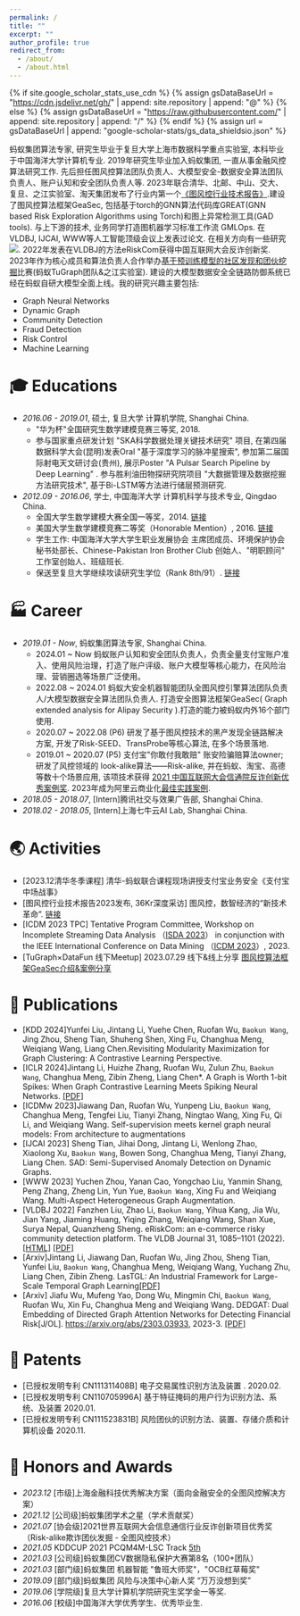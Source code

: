 ```yaml
---
permalink: /
title: ""
excerpt: ""
author_profile: true
redirect_from: 
  - /about/
  - /about.html
---
```


{% if site.google_scholar_stats_use_cdn %}
{% assign gsDataBaseUrl = "https://cdn.jsdelivr.net/gh/" | append: site.repository | append: "@" %}
{% else %}
{% assign gsDataBaseUrl = "https://raw.githubusercontent.com/" | append: site.repository | append: "/" %}
{% endif %}
{% assign url = gsDataBaseUrl | append: "google-scholar-stats/gs_data_shieldsio.json" %}

<span class='anchor' id='about-me'></span>

蚂蚁集团算法专家, 研究生毕业于复旦大学上海市数据科学重点实验室, 本科毕业于中国海洋大学计算机专业. 2019年研究生毕业加入蚂蚁集团, 一直从事金融风控算法研究工作. 先后担任图风控算法团队负责人、大模型安全-数据安全算法团队负责人、账户认知和安全团队负责人等. 2023年联合清华、北邮、中山、交大、复旦、之江实验室、淘天集团发布了行业内第一个[《图风控行业技术报告》](https://mdn.alipayobjects.com/huamei_evip3z/afts/file/A*ezdlRLEMOf4AAAAAAAAAAAAADoGbAQ/%E5%9B%BE%E9%A3%8E%E6%8E%A7%E8%A1%8C%E4%B8%9A%E6%8A%80%E6%9C%AF%E6%8A%A5%E5%91%8A.pdf).建设了图风控算法框架GeaSec, 包括基于torch的GNN算法代码库GREAT(GNN based Risk Exploration Algorithms using Torch)和图上异常检测工具(GAD tools). 与上下游的技术, 业务同学打造图机器学习标准工作流 GMLOps. 在VLDBJ, IJCAI, WWW等人工智能顶级会议上发表过论文. 在相关方向有一些研究<a href='https://scholar.google.com/citations?user=AsSLgc8AAAAJ'><img src="https://img.shields.io/endpoint?url={{ url | url_encode }}&logo=Google%20Scholar&labelColor=f6f6f6&color=9cf&style=flat&label=citations"></a>. 2022年发表在VLDBJ的方法eRiskCom获得中国互联网大会反诈创新奖. 2023年作为核心成员和算法负责人合作举办[基于预训练模型的社区发现和团伙挖掘](https://tugraph.antgroup.com/blog?id=15)比赛(蚂蚁TuGraph团队&之江实验室). 建设的大模型数据安全全链路防御系统已经在蚂蚁自研大模型全面上线。我的研究兴趣主要包括: 
- Graph Neural Networks
- Dynamic Graph
- Community Detection
- Fraud Detection
- Risk Control
- Machine Learning

# 🎓 Educations 

+ *2016.06 - 2019.01*, 硕士, 复旦大学 计算机学院, Shanghai China. 
  - "华为杯"全国研究生数学建模竞赛三等奖, 2018.
  - 参与国家重点研发计划 "SKA科学数据处理关键技术研究" 项目, 在第四届数据科学大会(昆明)发表Oral "基于深度学习的脉冲星搜索", 参加第二届国际射电天文研讨会(贵州), 展示Poster "A Pulsar Search Pipeline by Deep Learning" . 参与胜利油田物探研究院项目 "大数据管理及数据挖掘方法研究技术", 基于Bi-LSTM等方法进行储层预测研究.  
+ *2012.09 - 2016.06*, 学士, 中国海洋大学 计算机科学与技术专业, Qingdao China. 
  - 全国大学生数学建模大赛全国一等奖，2014. [链接](http://www.mcm.edu.cn/html_cn/node/252a2e1c3edcd257c78f37a156a81209.html)
  - 美国大学生数学建模竞赛二等奖（Honorable Mention）, 2016. [链接](http://www.ouc.edu.cn/7d/2e/c10639a97582/pagem.psp)
  - 学生工作: 中国海洋大学大学生职业发展协会 主席团成员、环境保护协会秘书处部长、Chinese-Pakistan Iron Brother Club 创始人、"明职顾问" 工作室创始人、班级班长.
  - 保送至复旦大学继续攻读研究生学位（Rank 8th/91）. [链接](https://cs.fudan.edu.cn/13/8f/c24257a267151/page.htm)

# 🏭 Career

- *2019.01 - Now*, 蚂蚁集团算法专家, Shanghai China.
    - 2024.01 ~ Now 蚂蚁账户认知和安全团队负责人，负责全量支付宝账户准入、使用风险治理，打造了账户评级、账户大模型等核心能力，在风险治理、营销圈选等场景广泛使用。
  - 2022.08 ~ 2024.01 蚂蚁大安全机器智能团队全图风控引擎算法团队负责人/大模型数据安全算法团队负责人. 打造安全图算法框架GeaSec( Graph extended analysis for Alipay Security ).打造的能力被蚂蚁内外16个部门使用.
  - 2020.07 ~ 2022.08 (P6) 研发了基于图风控技术的黑产发现全链路解决方案, 开发了Risk-SEED、TransProbe等核心算法, 在多个场景落地.
  - 2019.01 ~ 2020.07 (P5) 支付宝"你敢付我敢赔" 账安险骗赔算法owner; 研发了风控领域的 look-alike算法——Risk-alike, 并在蚂蚁、淘宝、高德等数十个场景应用, 该项技术获得 [2021 中国互联网大会信通院反诈创新优秀案例奖](https://baijiahao.baidu.com/s?id=1705330758899415939&wfr=spider&for=pc). 2023年成为阿里云商业化[最佳实践案例](https://www.alibabacloud.com/help/zh/graph-compute/latest/the-graph-compute-solution-for-account-recognition?spm=a2c63.p38356.0.0.16fa3e2cd41fJE).
- *2018.05 - 2018.07*, [Intern]腾讯社交与效果广告部, Shanghai China.
- *2018.02 - 2018.05*, [Intern]上海七牛云AI Lab, Shanghai China.

# 🌏 Activities 
- [2023.12清华冬季课程] 清华-蚂蚁联合课程现场讲授支付宝业务安全《支付宝中场战事》
- [图风控行业技术报告2023发布, 36Kr深度采访] 图风控，数智经济的“新技术革命”. [链接](https://m.36kr.com/p/2559133262372231)
- [ICDM 2023 TPC] Tentative Program Committee, Workshop on Incomplete Streaming Data Analysis （[ISDA 2023](https://isda2023.github.io/)） in conjunction with the IEEE International Conference on Data Mining （[ICDM 2023](https://www.cloud-conf.net/icdm2023/)）, 2023.
- [TuGraph×DataFun 线下Meetup] 2023.07.29 线下&线上分享 [图风控算法框架GeaSec介绍&案例分享](https://mp.weixin.qq.com/s/Fr442WW4mUx9A_U6i9byhw)

# 📄 Publications 
- [KDD 2024]Yunfei Liu, Jintang Li, Yuehe Chen, Ruofan Wu, `Baokun Wang`, Jing Zhou, Sheng Tian, Shuheng Shen, Xing Fu, Changhua Meng, Weiqiang Wang, Liang Chen.Revisiting Modularity Maximization for Graph Clustering: A Contrastive Learning Perspective.
- [ICLR 2024]Jintang Li, Huizhe Zhang, Ruofan Wu, Zulun Zhu, `Baokun Wang`, Changhua Meng, Zibin Zheng, Liang Chen*. A Graph is Worth 1-bit Spikes: When Graph Contrastive Learning Meets Spiking Neural Networks. [[PDF]](https://arxiv.org/pdf/2305.19306.pdf)
- [ICDMw 2023]Jiawang Dan, Ruofan Wu, Yunpeng Liu, `Baokun Wang`, Changhua Meng, Tengfei Liu, Tianyi Zhang, Ningtao Wang, Xing Fu, Qi Li, and Weiqiang Wang. Self-supervision meets kernel graph neural models: From architecture to augmentations
- [IJCAI 2023] Sheng Tian, Jihai Dong, Jintang Li, Wenlong Zhao, Xiaolong Xu, `Baokun Wang`, Bowen Song, Changhua Meng, Tianyi Zhang, Liang Chen. SAD: Semi-Supervised Anomaly Detection on Dynamic Graphs.
- [WWW 2023] Yuchen Zhou, Yanan Cao, Yongchao Liu, Yanmin Shang, Peng Zhang, Zheng Lin, Yun Yue, `Baokun Wang`, Xing Fu and Weiqiang Wang. Multi-Aspect Heterogeneous Graph Augmentation.
- [VLDBJ 2022] Fanzhen Liu, Zhao Li, `Baokun Wang`, Yihua Kang, Jia Wu, Jian Yang, Jiaming Huang, Yiqing Zhang, Weiqiang Wang, Shan Xue, Surya Nepal, Quanzheng Sheng. eRiskCom: an e-commerce risky community detection platform. The VLDB Journal 31, 1085–1101 (2022). 
[[HTML]](https://doi.org/10.1007/s00778-021-00723-z) [[PDF]](/pdf/2022_VLDBJ_eRiskCom.pdf)
- [Arxiv]Jintang Li, Jiawang Dan, Ruofan Wu, Jing Zhou, Sheng Tian, Yunfei Liu, `Baokun Wang`, Changhua Meng, Weiqiang Wang, Yuchang Zhu, Liang Chen, Zibin Zheng. LasTGL: An Industrial Framework for Large-Scale Temporal Graph Learning[[PDF]](https://arxiv.org/abs/2311.16605)
- [Arxiv] Jiafu Wu, Mufeng Yao, Dong Wu, Mingmin Chi, `Baokun Wang`, Ruofan Wu, Xin Fu, Changhua Meng and Weiqiang Wang. DEDGAT: Dual Embedding of Directed Graph Attention Networks for Detecting Financial Risk[J/OL]. https://arxiv.org/abs/2303.03933, 2023-3. [[PDF]](https://arxiv.org/pdf/2303.03933.pdf)

# 📝 Patents 

- [已授权发明专利 CN111311408B] 电子交易属性识别方法及装置 . 2020.02.
- [已授权发明专利 CN110705996A] 基于特征掩码的用户行为识别方法、系统、及装置 2020.01.
- [已授权发明专利 CN111523831B] 风险团伙的识别方法、装置、存储介质和计算机设备 2020.11.

# 🏅 Honors and Awards
- *2023.12* [市级]上海金融科技优秀解决方案（面向金融安全的全图风控解决方案）
- *2021.12* [公司级]蚂蚁集团学术之星（学术贡献奖）
- *2021.07* [协会级]2021世界互联网大会信息通信行业反诈创新项目优秀奖（Risk-alike欺诈团伙发掘 - 全图风控技术）
- *2021.05* KDDCUP 2021 PCQM4M-LSC Track [5th](https://ogb.stanford.edu/kddcup2021/results/)
- *2021.03* [公司级]蚂蚁集团CV数据隐私保护大赛第8名（100+团队）
- *2021.03* [部门级]蚂蚁集团 机器智能 "鲁班大师奖"，"OCB红草莓奖"
- *2019.09* [部门级]蚂蚁集团 风险与决策中心新人奖 “万万没想到奖”
- *2019.06* [学院级]复旦大学计算机学院研究生奖学金一等奖.
- *2016.06* [校级]中国海洋大学优秀学生、优秀毕业生.

  
